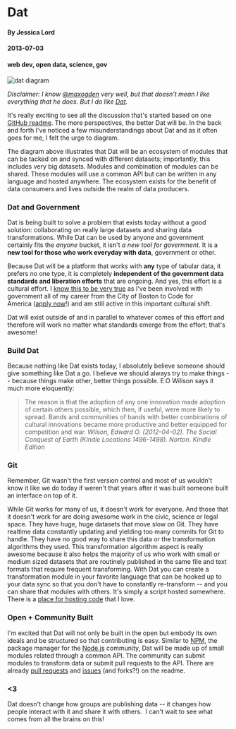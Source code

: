 # Dat
#### By Jessica Lord
#### 2013-07-03
#### web dev, open data, science, gov

![dat diagram](http://jlord.s3.amazonaws.com/dat-diagram.png)

_Disclaimer: I know [@maxogden](http://twitter.com/maxogden) very well, but that doesn&#8217;t mean I like everything that he does. But I do like [Dat](http://www.github.com/maxogden/dat)._

It's really exciting to see all the discussion that's started based on one [GitHub readme](https://github.com/maxogden/dat#dat). The more perspectives, the better Dat will be. In the back and forth I've noticed a few misunderstandings about Dat and as it often goes for me, I felt the urge to diagram.

The diagram above illustrates that Dat will be an ecosystem of modules that can be tacked on and synced with different datasets; importantly, this includes very big datasets. Modules and combination of modules can be shared. These modules will use a common API but can be written in any language and hosted anywhere. The ecosystem exists for the benefit of data consumers and lives outside the realm of data producers.

### Dat and Government

Dat is being built to solve a problem that exists today without a good solution: collaborating on really large datasets and sharing data transformations. While Dat can be used by anyone and government certainly fits the *anyone* bucket, it isn't *a new tool for government*. It is a **new tool for those who work everyday with data**, government or other.

Because Dat will be a platform that works with **any** type of tabular data, it prefers no one type, it is completely **independent of the government data standards and liberation efforts** that are ongoing. And yes, this effort is a cultural effort. I [know this to be very true](http://jlord.dev/a-government-more-like-the-people/) as I've been involved with government all of my career from the City of Boston to Code for America ([apply now](http://www.codeforamerica.org/apply)!) and am still active in this important cultural shift.

Dat will exist outside of and in parallel to whatever comes of this effort and therefore will work no matter what standards emerge from the effort; that's awesome!

### Build Dat

Because nothing like Dat exists today, I absolutely believe someone should give something like Dat a go. I believe we should always try to make things -- because things make other, better things possible. E.O Wilison says it much more eloquently:

> The reason is that the adoption of any one innovation made adoption of certain others possible, which then, if useful, were more likely to spread. Bands and communities of bands with better combinations of cultural innovations became more productive and better equipped for competition and war. _Wilson, Edward O. (2012-04-02). The Social Conquest of Earth (Kindle Locations 1496-1498). Norton. Kindle Edition_

### Git

Remember, Git wasn't the first version control and most of us wouldn't know it like we do today if weren't that years after it was built someone built an interface on top of it.

While Git works for many of us, it doesn't work for everyone. And those that it doesn't work for are doing awesome work in the civic, science or legal space. They have huge, huge datasets that move slow on Git. They have realtime data constantly updating and yielding too many commits for Git to handle. They have no good way to share this data or the transformation algorithms they used. This transformation algorithm aspect is really awesome because it also helps the majority of us who work with small or medium sized datasets that are routinely published in the same file and text formats that require frequent transforming. With Dat you can create a transformation module in your favorite language that can be hooked up to your data sync so that you don't have to constantly re-transform -- and you can share that modules with others. It's simply a script hosted somewhere. There is a [place for hosting code](https://github.com/blog/1504-jessica-lord-is-a-githubber) that I love.

### Open + Community Built

I'm excited that Dat will not only be built in the open but embody its own ideals and be structured so that contributing is easy. Similar to [NPM](http://www.npmjs.org), the package manager for the [Node.js](http://www.nodejs.org) community, Dat will be made up of small modules related through a common API. The community can submit modules to transform data or submit pull requests to the API. There are already [pull requests](https://github.com/maxogden/dat/pulls?direction=desc&page=1&sort=created&state=closed) and [issues](https://github.com/maxogden/dat/issues) (and forks?!) on the readme.

### <3

Dat doesn't change how groups are publishing data -- it changes how people interact with it and share it with others.  I can't wait to see what comes from all the brains on this!